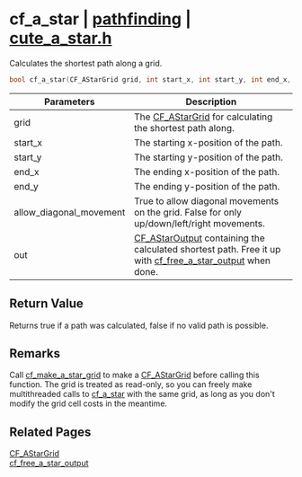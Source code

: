 # cf_a_star | [pathfinding](https://github.com/RandyGaul/cute_framework/blob/master/docs/pathfinding/README.md) | [cute_a_star.h](https://github.com/RandyGaul/cute_framework/blob/master/include/cute_a_star.h)

Calculates the shortest path along a grid.

```cpp
bool cf_a_star(CF_AStarGrid grid, int start_x, int start_y, int end_x, int end_y, bool allow_diagonal_movement, CF_AStarOutput* out);
```

Parameters | Description
--- | ---
grid | The [CF_AStarGrid](https://github.com/RandyGaul/cute_framework/blob/master/docs/pathfinding/cf_astargrid.md) for calculating the shortest path along.
start_x | The starting x-position of the path.
start_y | The starting y-position of the path.
end_x | The ending x-position of the path.
end_y | The ending y-position of the path.
allow_diagonal_movement | True to allow diagonal movements on the grid. False for only up/down/left/right movements.
out | [CF_AStarOutput](https://github.com/RandyGaul/cute_framework/blob/master/docs/pathfinding/cf_astaroutput.md) containing the calculated shortest path. Free it up with [cf_free_a_star_output](https://github.com/RandyGaul/cute_framework/blob/master/docs/pathfinding/cf_free_a_star_output.md) when done.

## Return Value

Returns true if a path was calculated, false if no valid path is possible.

## Remarks

Call [cf_make_a_star_grid](https://github.com/RandyGaul/cute_framework/blob/master/docs/pathfinding/cf_make_a_star_grid.md) to make a [CF_AStarGrid](https://github.com/RandyGaul/cute_framework/blob/master/docs/pathfinding/cf_astargrid.md) before calling this function. The grid is treated as read-only, so you can freely
make multithreaded calls to [cf_a_star](https://github.com/RandyGaul/cute_framework/blob/master/docs/pathfinding/cf_a_star.md) with the same grid, as long as you don't modify the grid cell costs in the meantime.

## Related Pages

[CF_AStarGrid](https://github.com/RandyGaul/cute_framework/blob/master/docs/pathfinding/cf_astargrid.md)  
[cf_free_a_star_output](https://github.com/RandyGaul/cute_framework/blob/master/docs/pathfinding/cf_free_a_star_output.md)  
